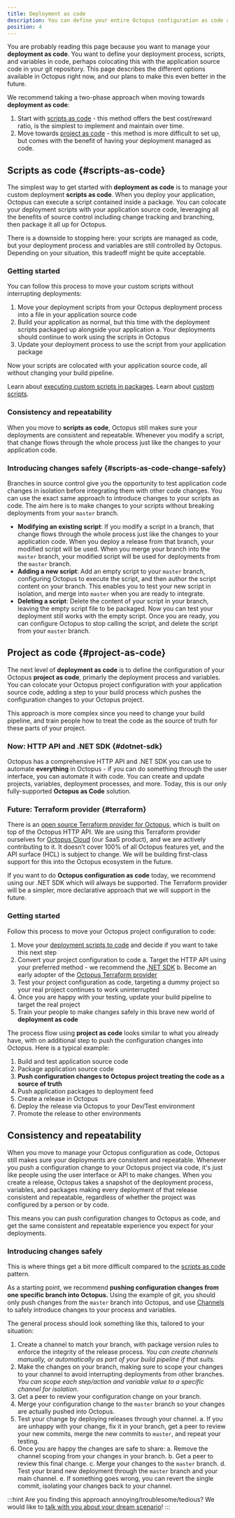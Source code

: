 ```yaml
---
title: Deployment as code
description: You can define your entire Octopus configuration as code and track it all through source control. This page describes the different options available right now, and our plans to make this even better in the future.
position: 4
---
```


You are probably reading this page because you want to manage your **deployment as code**. You want to define your deployment process, scripts, and variables in code, perhaps colocating this with the application source code in your git repository. This page describes the different options available in Octopus right now, and our plans to make this even better in the future.

We recommend taking a two-phase approach when moving towards **deployment as code**:

1. Start with [scripts as code](#scripts-as-code) - this method offers the best cost/reward ratio, is the simplest to implement and maintain over time.
2. Move towards [project as code](#project-as-code) - this method is more difficult to set up, but comes with the benefit of having your deployment managed as code.

## Scripts as code {#scripts-as-code}

The simplest way to get started with **deployment as code** is to manage your custom deployment **scripts as code**. When you deploy your application, Octopus can execute a script contained inside a package. You can colocate your deployment scripts with your application source code, leveraging all the benefits of source control including change tracking and branching, then package it all up for Octopus.

There is a downside to stopping here: your scripts are managed as code, but your deployment process and variables are still controlled by Octopus. Depending on your situation, this tradeoff might be quite acceptable.

### Getting started

You can follow this process to move your custom scripts without interrupting deployments:

1. Move your deployment scripts from your Octopus deployment process into a file in your application source code
1. Build your application as normal, but this time with the deployment scripts packaged up alongside your application
  a. Your deployments should continue to work using the scripts in Octopus
1. Update your deployment process to use the script from your application package

Now your scripts are colocated with your application source code, all without changing your build pipeline.

Learn about [executing custom scripts in packages](/docs/deployment-examples/custom-scripts/scripts-in-packages/index.md).
Learn about [custom scripts](/docs/deployment-examples/custom-scripts/index.md).

### Consistency and repeatability

When you move to **scripts as code**, Octopus still makes sure your deployments are consistent and repeatable. Whenever you modify a script, that change flows through the whole process just like the changes to your application code.

### Introducing changes safely {#scripts-as-code-change-safely}

Branches in source control give you the opportunity to test application code changes in isolation before integrating them with other code changes. You can use the exact same approach to introduce changes to your scripts as code. The aim here is to make changes to your scripts without breaking deployments from your `master` branch.

- **Modifying an existing script**: If you modify a script in a branch, that change flows through the whole process just like the changes to your application code. When you deploy a release from that branch, your modified script will be used. When you merge your branch into the `master` branch, your modified script will be used for deployments from the `master` branch.
- **Adding a new script**: Add an empty script to your `master` branch, configuring Octopus to execute the script, and then author the script content on your branch. This enables you to test your new script in isolation, and merge into `master` when you are ready to integrate.
- **Deleting a script**: Delete the content of your script in your branch, leaving the empty script file to be packaged. Now you can test your deployment still works with the empty script. Once you are ready, you can configure Octopus to stop calling the script, and delete the script from your `master` branch.

## Project as code {#project-as-code}

The next level of **deployment as code** is to define the configuration of your Octopus **project as code**, primarly the deployment process and variables. You can colocate your Octopus project configuration with your application source code, adding a step to your build process which pushes the configuration changes to your Octopus project.

This approach is more complex since you need to change your build pipeline, and train people how to treat the code as the source of truth for these parts of your project.

### Now: HTTP API and .NET SDK {#dotnet-sdk}

Octopus has a comprehensive HTTP API and .NET SDK you can use to automate **everything** in Octopus - if you can do something through the user interface, you can automate it with code. You can create and update projects, variables, deployment processes, and more. Today, this is our only fully-supported **Octopus as Code** solution.

### Future: Terraform provider {#terraform}

There is an [open source Terraform provider for Octopus](https://github.com/MattHodge/terraform-provider-octopusdeploy), which is built on top of the Octopus HTTP API. We are using this Terraform provider ourselves for [Octopus Cloud](https://octopus.com/cloud) (our SaaS product), and we are actively contributing to it. It doesn’t cover 100% of all Octopus features yet, and the API surface (HCL) is subject to change. We will be building first-class support for this into the Octopus ecosystem in the future.

If you want to do **Octopus configuration as code** today, we recommend using our .NET SDK which will always be supported. The Terraform provider will be a simpler, more declarative approach that we will support in the future.

### Getting started

Follow this process to move your Octopus project configuration to code:

1. Move your [deployment scripts to code](#scripts-as-code) and decide if you want to take this next step
1. Convert your project configuration to code
  a. Target the HTTP API using your preferred method - we recommend the [.NET SDK](#dotnet-sdk)
  b. Become an early adopter of the [Octopus Terraform provider](#terraform)
1. Test your project configuration as code, targeting a dummy project so your real project continues to work uninterrupted
1. Once you are happy with your testing, update your build pipeline to target the real project
1. Train your people to make changes safely in this brave new world of **deployment as code**

The process flow using **project as code** looks similar to what you already have, with on additional step to push the configuration changes into Octopus. Here is a typical example:

1. Build and test application source code
1. Package application source code
1. **Push configuration changes to Octopus project treating the code as a source of truth**
1. Push application packages to deployment feed
1. Create a release in Octopus
1. Deploy the release via Octopus to your Dev/Test environment
1. Promote the release to other environments

## Consistency and repeatability

When you move to manage your Octopus configuration as code, Octopus still makes sure your deployments are consistent and repeatable. Whenever you push a configuration change to your Octopus project via code, it's just like people using the user interface or API to make changes. When you create a release, Octopus takes a snapshot of the deployment process, variables, and packages making every deployment of that release consistent and repeatable, regardless of whether the project was configured by a person or by code.

This means you can push configuration changes to Octopus as code, and get the same consistent and repeatable experience you expect for your deployments.

### Introducing changes safely

This is where things get a bit more difficult compared to the [scripts as code](#scripts-as-code) pattern.

As a starting point, we recommend **pushing configuration changes from one specific branch into Octopus.** Using the example of git, you should only push changes from the `master` branch into Octopus, and use [Channels](/docs/deployment-process/channels/index.md) to safely introduce changes to your process and variables.

The general process should look something like this, tailored to your situation:

1. Create a channel to match your branch, with package version rules to enforce the integrity of the release process. _You can create channels manually, or automatically as part of your build pipeline if that suits._
1. Make the changes on your branch, making sure to scope your changes to your channel to avoid interrupting deployments from other branches. _You can scope each step/action and variable value to a specific channel for isolation._
1. Get a peer to review your configuration change on your branch.
1. Merge your configuration change to the `master` branch so your changes are actually pushed into Octopus.
1. Test your change by deploying releases through your channel.
  a. If you are unhappy with your change, fix it in your branch, get a peer to review your new commits, merge the new commits to `master`, and repeat your testing.
1. Once you are happy the changes are safe to share:
  a. Remove the channel scoping from your changes in your branch.
  b. Get a peer to review this final change.
  c. Merge your changes to the `master` branch.
  d. Test your brand new deployment through the `master` branch and your main channel.
  e. If something goes wrong, you can revert the single commit, isolating your changes back to your channel.

:::hint
Are you finding this approach annoying/troublesome/tedious? We would like to [talk with you about your dream scenario](https://octopus.com/support)!
:::
